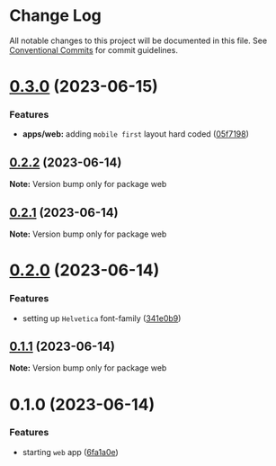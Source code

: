 # Change Log

All notable changes to this project will be documented in this file.
See [Conventional Commits](https://conventionalcommits.org) for commit guidelines.

# [0.3.0](https://github.com/emunhoz/omdb-series/compare/web@0.2.2...web@0.3.0) (2023-06-15)


### Features

* **apps/web:** adding `mobile first` layout hard coded ([05f7198](https://github.com/emunhoz/omdb-series/commit/05f71986ff2b106d61654161bdf00c457ed509ce))





## [0.2.2](https://github.com/emunhoz/omdb-series/compare/web@0.2.1...web@0.2.2) (2023-06-14)

**Note:** Version bump only for package web





## [0.2.1](https://github.com/emunhoz/omdb-series/compare/web@0.2.0...web@0.2.1) (2023-06-14)

**Note:** Version bump only for package web





# [0.2.0](https://github.com/emunhoz/omdb-series/compare/web@0.1.1...web@0.2.0) (2023-06-14)


### Features

* setting up `Helvetica` font-family ([341e0b9](https://github.com/emunhoz/omdb-series/commit/341e0b9d97cd193361a63017cd86d82d0186ecd1))





## [0.1.1](https://github.com/emunhoz/omdb-series/compare/web@0.1.0...web@0.1.1) (2023-06-14)

**Note:** Version bump only for package web





# 0.1.0 (2023-06-14)


### Features

* starting `web` app ([6fa1a0e](https://github.com/emunhoz/omdb-series/commit/6fa1a0ed289e7925fbb4df5eed17ef173dfbee3a))
